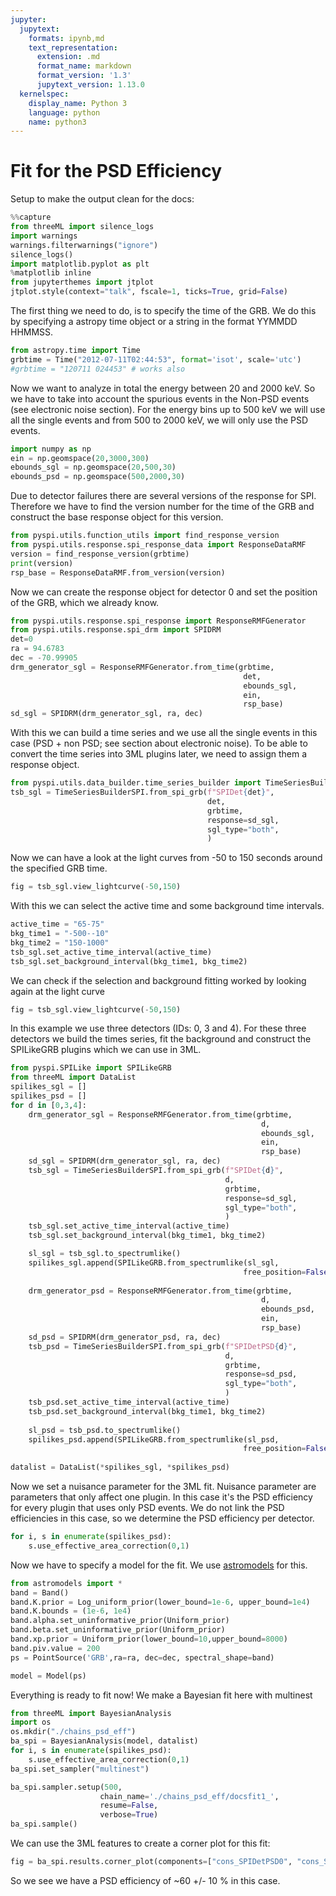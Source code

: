 ```yaml
---
jupyter:
  jupytext:
    formats: ipynb,md
    text_representation:
      extension: .md
      format_name: markdown
      format_version: '1.3'
      jupytext_version: 1.13.0
  kernelspec:
    display_name: Python 3
    language: python
    name: python3
---
```


# Fit for the PSD Efficiency


Setup to make the output clean for the docs:
```python
%%capture
from threeML import silence_logs
import warnings
warnings.filterwarnings("ignore")
silence_logs()
import matplotlib.pyplot as plt
%matplotlib inline
from jupyterthemes import jtplot
jtplot.style(context="talk", fscale=1, ticks=True, grid=False)
```

The first thing we need to do, is to specify the time of the GRB. We do this by specifying a astropy time object or a string in the format YYMMDD HHMMSS.
```python
from astropy.time import Time
grbtime = Time("2012-07-11T02:44:53", format='isot', scale='utc')
#grbtime = "120711 024453" # works also
```

Now we want to analyze in total the energy between 20 and 2000 keV. So we have to take into account the spurious events in the Non-PSD events (see electronic noise section). For the energy bins up to 500 keV we will use all the single events and from 500 to 2000 keV, we will only use the PSD events.
```python
import numpy as np
ein = np.geomspace(20,3000,300)
ebounds_sgl = np.geomspace(20,500,30)
ebounds_psd = np.geomspace(500,2000,30)
```

Due to detector failures there are several versions of the response for SPI. Therefore we have to find the version number for the time of the GRB and construct the base response object for this version.
```python
from pyspi.utils.function_utils import find_response_version
from pyspi.utils.response.spi_response_data import ResponseDataRMF
version = find_response_version(grbtime)
print(version)
rsp_base = ResponseDataRMF.from_version(version)
```

Now we can create the response object for detector 0 and set the position of the GRB, which we already know.
```python
from pyspi.utils.response.spi_response import ResponseRMFGenerator
from pyspi.utils.response.spi_drm import SPIDRM
det=0
ra = 94.6783
dec = -70.99905
drm_generator_sgl = ResponseRMFGenerator.from_time(grbtime, 
                                                    det,
                                                    ebounds_sgl, 
                                                    ein,
                                                    rsp_base)
sd_sgl = SPIDRM(drm_generator_sgl, ra, dec)
```

With this we can build a time series and we use all the single events in this case (PSD + non PSD; see section about electronic noise). To be able to convert the time series into 3ML plugins later, we need to assign them a response object.

```python
from pyspi.utils.data_builder.time_series_builder import TimeSeriesBuilderSPI
tsb_sgl = TimeSeriesBuilderSPI.from_spi_grb(f"SPIDet{det}", 
                                            det, 
                                            grbtime, 
                                            response=sd_sgl,
                                            sgl_type="both",
                                            )
```

Now we can have a look at the light curves from -50 to 150 seconds around the specified GRB time.

```python
fig = tsb_sgl.view_lightcurve(-50,150)
```

With this we can select the active time and some background time intervals.

```python
active_time = "65-75"
bkg_time1 = "-500--10"
bkg_time2 = "150-1000"
tsb_sgl.set_active_time_interval(active_time)
tsb_sgl.set_background_interval(bkg_time1, bkg_time2)
```

We can check if the selection and background fitting worked by looking again at the light curve

```python
fig = tsb_sgl.view_lightcurve(-50,150)
```

In this example we use three detectors (IDs: 0, 3 and 4). For these three detectors we build the times series, fit the background and construct the SPILikeGRB plugins which we can use in 3ML.

```python
from pyspi.SPILike import SPILikeGRB
from threeML import DataList
spilikes_sgl = []
spilikes_psd = []
for d in [0,3,4]:
    drm_generator_sgl = ResponseRMFGenerator.from_time(grbtime, 
                                                        d,
                                                        ebounds_sgl, 
                                                        ein,
                                                        rsp_base)
    sd_sgl = SPIDRM(drm_generator_sgl, ra, dec)
    tsb_sgl = TimeSeriesBuilderSPI.from_spi_grb(f"SPIDet{d}", 
                                                d,
                                                grbtime, 
                                                response=sd_sgl,
                                                sgl_type="both",
                                                )
    tsb_sgl.set_active_time_interval(active_time)
    tsb_sgl.set_background_interval(bkg_time1, bkg_time2)

    sl_sgl = tsb_sgl.to_spectrumlike()
    spilikes_sgl.append(SPILikeGRB.from_spectrumlike(sl_sgl,
                                                    free_position=False))
                                                    
    drm_generator_psd = ResponseRMFGenerator.from_time(grbtime, 
                                                        d,
                                                        ebounds_psd, 
                                                        ein,
                                                        rsp_base)
    sd_psd = SPIDRM(drm_generator_psd, ra, dec)
    tsb_psd = TimeSeriesBuilderSPI.from_spi_grb(f"SPIDetPSD{d}", 
                                                d,
                                                grbtime, 
                                                response=sd_psd,
                                                sgl_type="both",
                                                )
    tsb_psd.set_active_time_interval(active_time)
    tsb_psd.set_background_interval(bkg_time1, bkg_time2)
    
    sl_psd = tsb_psd.to_spectrumlike()
    spilikes_psd.append(SPILikeGRB.from_spectrumlike(sl_psd,
                                                    free_position=False))
                                                    
datalist = DataList(*spilikes_sgl, *spilikes_psd)
```

Now we set a nuisance parameter for the 3ML fit. Nuisance parameter are parameters that only affect one plugin. In this case it's the PSD efficiency for every plugin that uses only PSD events. We do not link the PSD efficiencies in this case, so we determine the PSD efficiency per detector.

```python
for i, s in enumerate(spilikes_psd):
    s.use_effective_area_correction(0,1)
```

Now we have to specify a model for the fit. We use [astromodels](https://astromodels.readthedocs.io/en/latest/) for this.

```python
from astromodels import *
band = Band()
band.K.prior = Log_uniform_prior(lower_bound=1e-6, upper_bound=1e4)
band.K.bounds = (1e-6, 1e4)
band.alpha.set_uninformative_prior(Uniform_prior)
band.beta.set_uninformative_prior(Uniform_prior)
band.xp.prior = Uniform_prior(lower_bound=10,upper_bound=8000)
band.piv.value = 200
ps = PointSource('GRB',ra=ra, dec=dec, spectral_shape=band)

model = Model(ps)
```

Everything is ready to fit now! We make a Bayesian fit here with multinest

```python
from threeML import BayesianAnalysis
import os
os.mkdir("./chains_psd_eff")
ba_spi = BayesianAnalysis(model, datalist)
for i, s in enumerate(spilikes_psd):
    s.use_effective_area_correction(0,1)
ba_spi.set_sampler("multinest")

ba_spi.sampler.setup(500,
                    chain_name='./chains_psd_eff/docsfit1_',
                    resume=False,
                    verbose=True)
ba_spi.sample()
```

We can use the 3ML features to create a corner plot for this fit:

```python
fig = ba_spi.results.corner_plot(components=["cons_SPIDetPSD0", "cons_SPIDetPSD3", "cons_SPIDetPSD4"])
```

So we see we have a PSD efficiency of ~60 +/- 10 % in this case. 
